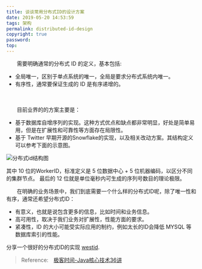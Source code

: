 ```yaml
---
title: 谈谈常用分布式ID的设计方案
date: 2019-05-20 14:53:59
tags: 架构
permalink: distributed-id-design
copyright: true
password:
top:
---
```


　　需要明确通常的分布式 ID 的定义，基本包括:
- 全局唯一，区别于单点系统的唯一，全局是要求分布式系统内唯一。
- 有序性，通常要保证生成的 ID 是有序递增的。

<!-- more -->　
　　目前业界的的方案主要是：
- 基于数据库自增序列的实现。这种方式优点和缺点都非常明显，好处是简单易用，但是在扩展性和可靠性等方面存在局限性。
- 基于 Twitter 早期开源的Snowflake的实现，以及相关改动方案。其结构定义可以参考下面的示意图。

![分布式id结构图](/img/ffd41494a39ef737b3c1151929c3c4ad.png)

其中 10 位的WorkerID，标准定义是 5 位数据中心 + 5 位机器编码，以区分不同的集群节点。
最后的 12 位就是单位毫秒内可生成的序列号数目的理论极限。

　　在明确的业务场景中，我们到底需要一个什么样的分布式ID呢，除了唯一性和有序，通常还希望分布式ID：
- 有意义，也就是说包含更多的信息，比如时间和业务信息。
- 高可用性，取决于我们业务对扩展性，性能方面的要求。
- 紧凑性，ID 的大小可能受实际应用的制约，例如太长的ID会降低 MYSQL 等数据库索引的性能。

分享一个很好的分布式ID的实现 [westid](https://github.com/bingoohuang/westid).

> Reference:　[极客时间-Java核心技术36讲](https://time.geekbang.org/column/intro/82)　